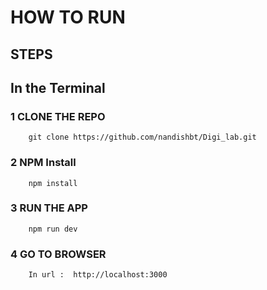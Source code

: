# HOW TO RUN

## STEPS  

## In the Terminal

### 1 CLONE THE REPO
        git clone https://github.com/nandishbt/Digi_lab.git

### 2 NPM Install
        npm install

### 3 RUN THE APP
        npm run dev

### 4 GO TO BROWSER
        In url :  http://localhost:3000
        




